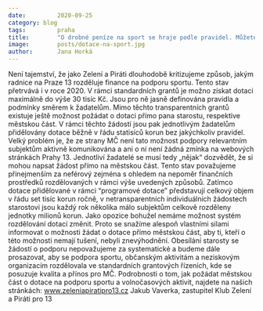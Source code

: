 ```yaml
---
date:         2020-09-25
category: blog
tags:         praha
title:        "O drobné peníze na sport se hraje podle pravidel. Můžete ale také napsat starostovi o miliony"
image:        posts/dotace-na-sport.jpg
author:       Jana Horká
---
```

Není tajemství, že jako Zelení a Piráti dlouhodobě kritizujeme 
způsob, jakým radnice na Praze 13 rozděluje finance na podporu 
sportu. Tento stav přetrvává i v roce 2020. V rámci standardních 
grantů je možno získat dotaci maximálně do výše 30 tisíc Kč. Jsou 
pro ně jasně definována pravidla a podmínky směrem k žadatelům. 
Mimo těchto transparentních grantů existuje ještě možnost požádat 
o dotaci přímo pana starostu, respektive městskou část. V rámci 
těchto žádostí jsou pak jednotlivým žadatelům přidělovány dotace 
běžně v řádu statisíců korun bez jakýchkoliv pravidel. Velký 
problém je, že ze strany MČ není tato možnost podpory relevantním 
subjektům aktivně komunikována a ani o ní není žádná zmínka na 
webových stránkách Prahy 13. Jednotliví žadatelé se musí tedy 
„nějak“ dozvědět, že si mohou napsat žádost přímo na městskou 
část. Tento stav považujeme přinejmenším za neférový zejména s 
ohledem na nepoměr finančních prostředků rozdělovaných v rámci 
výše uvedených způsobů. Zatímco dotace přidělované v rámci 
“programové dotace” představují celkový objem v řádu set tisíc 
korun ročně, v netransparentních individuálních žádostech 
starostovi jsou každý rok několika málo subjektům celkově 
rozděleny jednotky milionů korun. 
Jako opozice bohužel nemáme možnost systém rozdělování dotací 
změnit. Proto se snažíme alespoň vlastními silami informovat o 
možnosti žádat o dotace přímo městskou část, aby ti, kteří o této 
možnosti nemají tušení, nebyli znevýhodnění. Obesílání starosty se 
žádostí o podporu nepovažujeme za systematické a budeme dále 
prosazovat, aby se podpora sportu, občanským aktivitám a 
neziskovým organizacím rozdělovala ve standardních grantových 
řízeních, kde se posuzuje kvalita a přínos pro MČ. 
Podrobnosti o tom, jak požádat městskou část o dotace na podporu 
sportu a volnočasových aktivit, najdete na našich stránkách: 
www.zeleniapiratipro13.cz 
Jakub Vaverka, zastupitel Klub Zelení a Piráti pro 13 
